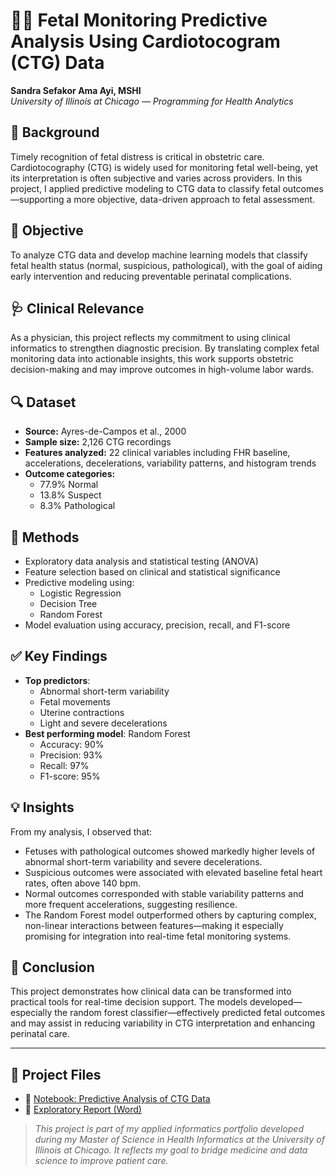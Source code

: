 # 👶🏽 Fetal Monitoring Predictive Analysis Using Cardiotocogram (CTG) Data

**Sandra Sefakor Ama Ayi, MSHI**  
*University of Illinois at Chicago — Programming for Health Analytics*

## 🧠 Background  
Timely recognition of fetal distress is critical in obstetric care. Cardiotocography (CTG) is widely used for monitoring fetal well-being, yet its interpretation is often subjective and varies across providers. In this project, I applied predictive modeling to CTG data to classify fetal outcomes—supporting a more objective, data-driven approach to fetal assessment.

## 🎯 Objective  
To analyze CTG data and develop machine learning models that classify fetal health status (normal, suspicious, pathological), with the goal of aiding early intervention and reducing preventable perinatal complications.

## 🩺 Clinical Relevance  
As a physician, this project reflects my commitment to using clinical informatics to strengthen diagnostic precision. By translating complex fetal monitoring data into actionable insights, this work supports obstetric decision-making and may improve outcomes in high-volume labor wards.

## 🔍 Dataset  
- **Source:** Ayres-de-Campos et al., 2000  
- **Sample size:** 2,126 CTG recordings  
- **Features analyzed:** 22 clinical variables including FHR baseline, accelerations, decelerations, variability patterns, and histogram trends  
- **Outcome categories:**  
  - 77.9% Normal  
  - 13.8% Suspect  
  - 8.3% Pathological

## 🧪 Methods  
- Exploratory data analysis and statistical testing (ANOVA)  
- Feature selection based on clinical and statistical significance  
- Predictive modeling using:  
  - Logistic Regression  
  - Decision Tree  
  - Random Forest  
- Model evaluation using accuracy, precision, recall, and F1-score

## ✅ Key Findings  
- **Top predictors**:  
  - Abnormal short-term variability  
  - Fetal movements  
  - Uterine contractions  
  - Light and severe decelerations  
- **Best performing model**: Random Forest  
  - Accuracy: 90%  
  - Precision: 93%  
  - Recall: 97%  
  - F1-score: 95%

## 💡 Insights  
From my analysis, I observed that:
- Fetuses with pathological outcomes showed markedly higher levels of abnormal short-term variability and severe decelerations.
- Suspicious outcomes were associated with elevated baseline fetal heart rates, often above 140 bpm.
- Normal outcomes corresponded with stable variability patterns and more frequent accelerations, suggesting resilience.
- The Random Forest model outperformed others by capturing complex, non-linear interactions between features—making it especially promising for integration into real-time fetal monitoring systems.

## 📌 Conclusion  
This project demonstrates how clinical data can be transformed into practical tools for real-time decision support. The models developed—especially the random forest classifier—effectively predicted fetal outcomes and may assist in reducing variability in CTG interpretation and enhancing perinatal care.

---

## 🔗 Project Files  
- 📓 [Notebook: Predictive Analysis of CTG Data](./BHIS561_Unit07_Assignment_01_Sandra_Ayi.ipynb)  
- 📄 [Exploratory Report (Word)](./BHIS561_Unit07_Assignment01_Sandra_Ayi.docx)

> *This project is part of my applied informatics portfolio developed during my Master of Science in Health Informatics at the University of Illinois at Chicago. It reflects my goal to bridge medicine and data science to improve patient care.*
